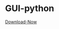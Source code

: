 # GUI-python

[Download-Now](https://raw.githubusercontent.com/TanvirIsalmBaizid/GUI-python/main/app.exe)

